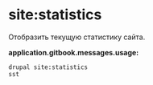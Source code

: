 # site:statistics
Отобразить текущую статистику сайта.

**application.gitbook.messages.usage:**
```
drupal site:statistics
sst
```
